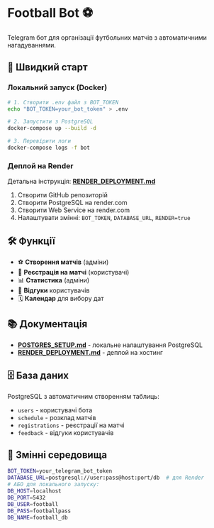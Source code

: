 # Football Bot ⚽

Telegram бот для організації футбольних матчів з автоматичними нагадуваннями.

## 🚀 Швидкий старт

### Локальний запуск (Docker)
```bash
# 1. Створити .env файл з BOT_TOKEN
echo "BOT_TOKEN=your_bot_token" > .env

# 2. Запустити з PostgreSQL
docker-compose up --build -d

# 3. Перевірити логи
docker-compose logs -f bot
```

### Деплой на Render 
Детальна інструкція: **[RENDER_DEPLOYMENT.md](RENDER_DEPLOYMENT.md)**

1. Створити GitHub репозиторій
2. Створити PostgreSQL на render.com
3. Створити Web Service на render.com
4. Налаштувати змінні: `BOT_TOKEN`, `DATABASE_URL`, `RENDER=true`

## 🛠️ Функції

- ⚽ **Створення матчів** (адміни)
- 👥 **Реєстрація на матчі** (користувачі)
- 📊 **Статистика** (адміни)
- 💬 **Відгуки** користувачів
- 🗓️ **Календар** для вибору дат

## 📚 Документація

- **[POSTGRES_SETUP.md](POSTGRES_SETUP.md)** - локальне налаштування PostgreSQL
- **[RENDER_DEPLOYMENT.md](RENDER_DEPLOYMENT.md)** - деплой на хостинг

## 🗄️ База даних

PostgreSQL з автоматичним створенням таблиць:
- `users` - користувачі бота
- `schedule` - розклад матчів  
- `registrations` - реєстрації на матчі
- `feedback` - відгуки користувачів

## 🔑 Змінні середовища

```bash
BOT_TOKEN=your_telegram_bot_token
DATABASE_URL=postgresql://user:pass@host:port/db  # для Render
# АБО для локального запуску:
DB_HOST=localhost
DB_PORT=5432  
DB_USER=football
DB_PASS=footballpass
DB_NAME=football_db
```
